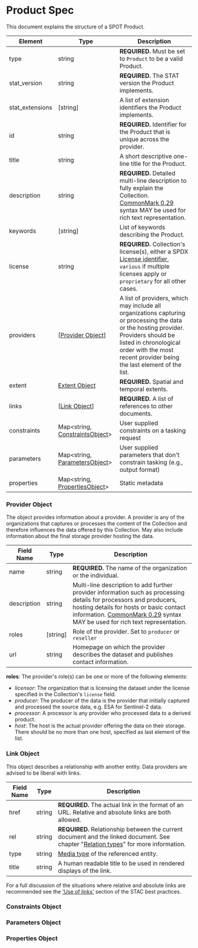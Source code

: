 # Product Spec

This document explains the structure of a SPOT Product.


| Element         | Type                                             | Description                                                  |
| --------------- | ------------------------------------------------ | ------------------------------------------------------------ |
| type            | string                                           | **REQUIRED.** Must be set to `Product` to be a valid Product. |
| stat_version    | string                                           | **REQUIRED.** The STAT version the Product implements. |
| stat_extensions | \[string]                                        | A list of extension identifiers the Product implements.   |
| id              | string                                           | **REQUIRED.** Identifier for the Product that is unique across the provider. |
| title           | string                                           | A short descriptive one-line title for the Product.       |
| description     | string                                           | **REQUIRED.** Detailed multi-line description to fully explain the Collection. [CommonMark 0.29](http://commonmark.org/) syntax MAY be used for rich text representation. |
| keywords        | \[string]                                        | List of keywords describing the Product.                  |
| license         | string                                           | **REQUIRED.** Collection's license(s), either a SPDX [License identifier](https://spdx.org/licenses/), `various` if multiple licenses apply or `proprietary` for all other cases. |
| providers       | \[[Provider Object](#provider-object)]           | A list of providers, which may include all organizations capturing or processing the data or the hosting provider. Providers should be listed in chronological order with the most recent provider being the last element of the list. |
| extent          | [Extent Object](#extent-object)                  | **REQUIRED.** Spatial and temporal extents.                  |
| links           | \[[Link Object](#link-object)]                   | **REQUIRED.** A list of references to other documents.       |
| constraints | Map<string, [ConstraintsObject](#constraints-object)> | User supplied constraints on a tasking request|
| parameters | Map<string, [ParametersObject](#parameters-object)> | User supplied parameters that don't constrain tasking (e.g., output format)|
| properties | Map<string, [PropertiesObject](#properties-object)> | Static metadata |


### Provider Object

The object provides information about a provider.
A provider is any of the organizations that captures or processes the content of the Collection
and therefore influences the data offered by this Collection.
May also include information about the final storage provider hosting the data.

| Field Name  | Type      | Description                                                  |
| ----------- | --------- | ------------------------------------------------------------ |
| name        | string    | **REQUIRED.** The name of the organization or the individual. |
| description | string    | Multi-line description to add further provider information such as processing details for processors and producers, hosting details for hosts or basic contact information. [CommonMark 0.29](http://commonmark.org/) syntax MAY be used for rich text representation. |
| roles       | \[string] | Role of the provider. Set to `producer` or `reseller`|
| url         | string    | Homepage on which the provider describes the dataset and publishes contact information. |

**roles**: The provider's role(s) can be one or more of the following elements:

- *licensor*: The organization that is licensing the dataset under the license specified in the Collection's `license` field.
- *producer*: The producer of the data is the provider that initially captured and processed the source data, e.g. ESA for Sentinel-2 data.
- *processor*: A processor is any provider who processed data to a derived product.
- *host*: The host is the actual provider offering the data on their storage.
  There should be no more than one host, specified as last element of the list.


### Link Object

This object describes a relationship with another entity. Data providers are advised to be liberal with links.

| Field Name | Type   | Description                                                  |
| ---------- | ------ | ------------------------------------------------------------ |
| href       | string | **REQUIRED.** The actual link in the format of an URL. Relative and absolute links are both allowed. |
| rel        | string | **REQUIRED.** Relationship between the current document and the linked document. See chapter "[Relation types](#relation-types)" for more information. |
| type       | string | [Media type](../catalog-spec/catalog-spec.md#media-types) of the referenced entity. |
| title      | string | A human readable title to be used in rendered displays of the link. |

For a full discussion of the situations where relative and absolute links are recommended see the
['Use of links'](../best-practices.md#use-of-links) section of the STAC best practices.

### Constraints Object


### Parameters Object


### Properties Object